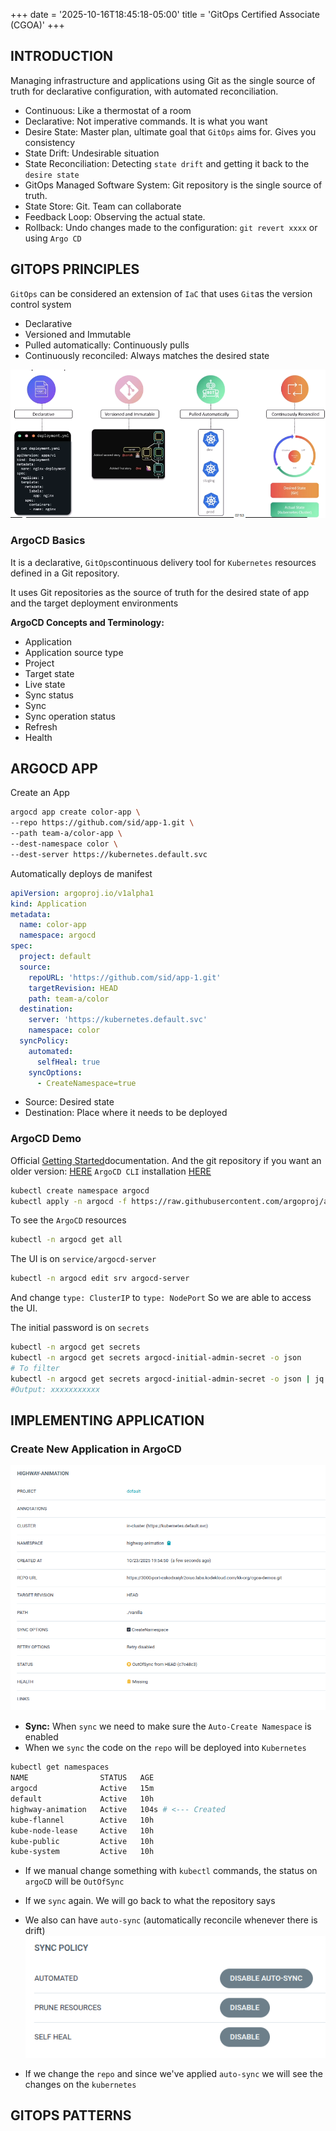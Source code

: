 +++
date = '2025-10-16T18:45:18-05:00'
title = 'GitOps Certified Associate (CGOA)'
+++

## INTRODUCTION
Managing infrastructure and applications using Git as the single source of truth for declarative configuration, with automated reconciliation.

- Continuous: Like a thermostat of a room
- Declarative: Not imperative commands. It is what you want
- Desire State: Master plan, ultimate goal that `GitOps` aims for. Gives you consistency
- State Drift: Undesirable situation
- State Reconciliation: Detecting `state drift` and getting it back to the `desire state`
- GitOps Managed Software System: Git repository is the single source of truth.
- State Store: Git. Team can collaborate
- Feedback Loop: Observing the actual state.
- Rollback: Undo changes made to the configuration: `git revert xxxx` or using `Argo CD`

## GITOPS PRINCIPLES
`GitOps` can be considered an extension of `IaC` that uses `Git`as the version control system

- Declarative
- Versioned and Immutable
- Pulled automatically: Continuously pulls
- Continuously reconciled: Always matches the desired state

![](Pasted%20image%2020251016202410.png)

### ArgoCD Basics
It is a declarative, `GitOps`continuous delivery tool for `Kubernetes` resources defined in a Git repository.

It uses Git repositories as the source of truth for the desired state of app and the target deployment environments

**ArgoCD Concepts and Terminology:**
- Application
- Application source type
- Project
- Target state
- Live state
- Sync status
- Sync
- Sync operation status
- Refresh
- Health

## ARGOCD APP

Create an App
```bash
argocd app create color-app \
--repo https://github.com/sid/app-1.git \
--path team-a/color-app \
--dest-namespace color \
--dest-server https://kubernetes.default.svc
```

Automatically deploys de manifest

```yaml
apiVersion: argoproj.io/v1alpha1
kind: Application
metadata:
  name: color-app
  namespace: argocd
spec:
  project: default
  source:
    repoURL: 'https://github.com/sid/app-1.git'
    targetRevision: HEAD
    path: team-a/color
  destination:
    server: 'https://kubernetes.default.svc'
    namespace: color
  syncPolicy:
    automated:
      selfHeal: true
    syncOptions:
      - CreateNamespace=true
```

- Source: Desired state
- Destination: Place where it needs to be deployed

### ArgoCD Demo

Official [Getting Started](https://argo-cd.readthedocs.io/en/stable/getting_started/)documentation.
And the git repository if you want an older version: [HERE](https://github.com/argoproj/argo-cd/releases/tag/v3.0.5)
`ArgoCD CLI` installation [HERE](https://argo-cd.readthedocs.io/en/stable/cli_installation/)

```bash
kubectl create namespace argocd
kubectl apply -n argocd -f https://raw.githubusercontent.com/argoproj/argo-cd/v3.0.5/manifests/install.yaml
```

To see the `ArgoCD` resources
```bash
kubectl -n argocd get all
```

The UI is on `service/argocd-server`
```bash
kubectl -n argocd edit srv argocd-server
```
And change `type: ClusterIP` to `type: NodePort`
So we are able to access the UI.

The initial password is on `secrets`
```bash
kubectl -n argocd get secrets
kubectl -n argocd get secrets argocd-initial-admin-secret -o json
# To filter
kubectl -n argocd get secrets argocd-initial-admin-secret -o json | jq .data.password -r | base64 -d
#Output: xxxxxxxxxxx
```

## IMPLEMENTING APPLICATION

### Create New Application in ArgoCD
![](Pasted%20image%2020251023195810.png)
- **Sync:** When `sync` we need to make sure the `Auto-Create Namespace` is enabled
- When we `sync` the code on the `repo` will be deployed into `Kubernetes`
```bash
kubectl get namespaces 
NAME                STATUS   AGE
argocd              Active   15m
default             Active   10h
highway-animation   Active   104s # <--- Created
kube-flannel        Active   10h
kube-node-lease     Active   10h
kube-public         Active   10h
kube-system         Active   10h
```

- If we manual change something with `kubectl` commands, the status on `argoCD` will be `OutOfSync`
- If we `sync` again. We will go back to what the repository says
- We also can have `auto-sync` (automatically reconcile whenever there is drift)
![](Pasted%20image%2020251023202247.png)

- If we change the `repo` and since we've applied `auto-sync` we will see the changes on the `kubernetes`

## GITOPS PATTERNS
